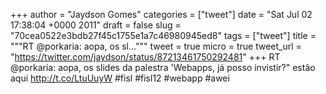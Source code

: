 
+++
author = "Jaydson Gomes"
categories = ["tweet"]
date = "Sat Jul 02 17:38:04 +0000 2011"
draft = false
slug = "70cea0522e3bdb27f45c1755e1a7c46980945ed8"
tags = ["tweet"]
title = """RT @porkaria: aopa, os sl..."""
tweet = true
micro = true
tweet_url = "https://twitter.com/jaydson/status/87213461750292481"
+++
RT @porkaria: aopa, os slides da palestra 'Webapps, já posso invistir?" estão aqui http://t.co/LtuUuyW #fisl #fisl12 #webapp #awei
